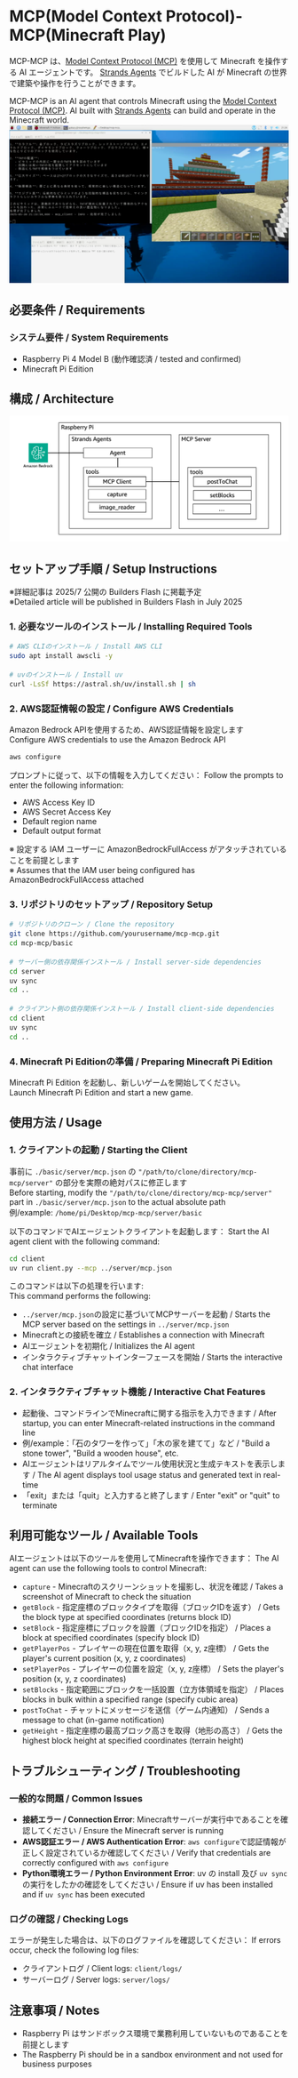 # MCP(Model Context Protocol)-MCP(Minecraft Play) 

MCP-MCP は、[Model Context Protocol (MCP)](https://modelcontextprotocol.io/introduction) を使用して Minecraft を操作する AI エージェントです。
[Strands Agents](https://strandsagents.com/latest/) でビルドした AI が Minecraft の世界で建築や操作を行うことができます。  

MCP-MCP is an AI agent that controls Minecraft using the [Model Context Protocol (MCP)](https://modelcontextprotocol.io/introduction).
AI built with [Strands Agents](https://strandsagents.com/latest/) can build and operate in the Minecraft world.  
![image](./image/image000.png)

## 必要条件 / Requirements

### システム要件 / System Requirements
- Raspberry Pi 4 Model B (動作確認済 / tested and confirmed)  
- Minecraft Pi Edition 

## 構成 / Architecture
![image](./image/image001.png)

## セットアップ手順 / Setup Instructions

※詳細記事は 2025/7 公開の Builders Flash に掲載予定  
※Detailed article will be published in Builders Flash in July 2025  

### 1. 必要なツールのインストール / Installing Required Tools

```bash
# AWS CLIのインストール / Install AWS CLI
sudo apt install awscli -y

# uvのインストール / Install uv
curl -LsSf https://astral.sh/uv/install.sh | sh
```

### 2. AWS認証情報の設定 / Configure AWS Credentials
Amazon Bedrock APIを使用するため、AWS認証情報を設定します  
Configure AWS credentials to use the Amazon Bedrock API  

```bash
aws configure
```

プロンプトに従って、以下の情報を入力してください：
Follow the prompts to enter the following information:
- AWS Access Key ID
- AWS Secret Access Key
- Default region name
- Default output format

※ 設定する IAM ユーザーに AmazonBedrockFullAccess がアタッチされていることを前提とします  
※ Assumes that the IAM user being configured has AmazonBedrockFullAccess attached  

### 3. リポジトリのセットアップ / Repository Setup

```bash
# リポジトリのクローン / Clone the repository
git clone https://github.com/yourusername/mcp-mcp.git
cd mcp-mcp/basic

# サーバー側の依存関係インストール / Install server-side dependencies
cd server
uv sync
cd ..

# クライアント側の依存関係インストール / Install client-side dependencies
cd client
uv sync
cd ..
```

### 4. Minecraft Pi Editionの準備 / Preparing Minecraft Pi Edition
Minecraft Pi Edition を起動し、新しいゲームを開始してください。  
Launch Minecraft Pi Edition and start a new game.  

## 使用方法 / Usage

### 1. クライアントの起動 / Starting the Client
事前に `./basic/server/mcp.json` の `"/path/to/clone/directory/mcp-mcp/server"` の部分を実際の絶対パスに修正します  
Before starting, modify the `"/path/to/clone/directory/mcp-mcp/server"` part in `./basic/server/mcp.json` to the actual absolute path  
例/example: `/home/pi/Desktop/mcp-mcp/server/basic` 

以下のコマンドでAIエージェントクライアントを起動します：
Start the AI agent client with the following command:

```bash
cd client
uv run client.py --mcp ../server/mcp.json
```

このコマンドは以下の処理を行います:  
This command performs the following:  
- `../server/mcp.json`の設定に基づいてMCPサーバーを起動 / Starts the MCP server based on the settings in `../server/mcp.json`
- Minecraftとの接続を確立 / Establishes a connection with Minecraft
- AIエージェントを初期化 / Initializes the AI agent
- インタラクティブチャットインターフェースを開始 / Starts the interactive chat interface

### 2. インタラクティブチャット機能 / Interactive Chat Features
- 起動後、コマンドラインでMinecraftに関する指示を入力できます / After startup, you can enter Minecraft-related instructions in the command line
- 例/example：「石のタワーを作って」「木の家を建てて」など / "Build a stone tower", "Build a wooden house", etc.
- AIエージェントはリアルタイムでツール使用状況と生成テキストを表示します / The AI agent displays tool usage status and generated text in real-time
- 「exit」または「quit」と入力すると終了します / Enter "exit" or "quit" to terminate

## 利用可能なツール / Available Tools

AIエージェントは以下のツールを使用してMinecraftを操作できます：
The AI agent can use the following tools to control Minecraft:

- `capture` - Minecraftのスクリーンショットを撮影し、状況を確認 / Takes a screenshot of Minecraft to check the situation
- `getBlock` - 指定座標のブロックタイプを取得（ブロックIDを返す） / Gets the block type at specified coordinates (returns block ID)
- `setBlock` - 指定座標にブロックを設置（ブロックIDを指定） / Places a block at specified coordinates (specify block ID)
- `getPlayerPos` - プレイヤーの現在位置を取得（x, y, z座標） / Gets the player's current position (x, y, z coordinates)
- `setPlayerPos` - プレイヤーの位置を設定（x, y, z座標） / Sets the player's position (x, y, z coordinates)
- `setBlocks` - 指定範囲にブロックを一括設置（立方体領域を指定） / Places blocks in bulk within a specified range (specify cubic area)
- `postToChat` - チャットにメッセージを送信（ゲーム内通知） / Sends a message to chat (in-game notification)
- `getHeight` - 指定座標の最高ブロック高さを取得（地形の高さ） / Gets the highest block height at specified coordinates (terrain height)

## トラブルシューティング / Troubleshooting

### 一般的な問題 / Common Issues
- **接続エラー / Connection Error**: Minecraftサーバーが実行中であることを確認してください / Ensure the Minecraft server is running
- **AWS認証エラー / AWS Authentication Error**: `aws configure`で認証情報が正しく設定されているか確認してください / Verify that credentials are correctly configured with `aws configure`
- **Python環境エラー / Python Environment Error**: uv の install 及び `uv sync` の実行をしたかの確認をしてください / Ensure if uv has been installed and if `uv sync` has been executed

### ログの確認 / Checking Logs
エラーが発生した場合は、以下のログファイルを確認してください：
If errors occur, check the following log files:
- クライアントログ / Client logs: `client/logs/`
- サーバーログ / Server logs: `server/logs/`

## 注意事項 / Notes
- Raspberry Pi はサンドボックス環境で業務利用していないものであることを前提とします
- The Raspberry Pi should be in a sandbox environment and not used for business purposes
